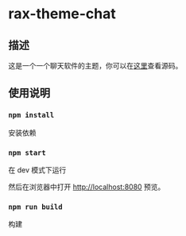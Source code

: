 # rax-theme-chat

## 描述

这是一个一个聊天软件的主题，你可以在[这里](https://github.com/alibaba/rax/tree/master/packages/rax-theme-chat)查看源码。

## 使用说明

### `npm install`
 
安装依赖

### `npm start`

在 dev 模式下运行

然后在浏览器中打开 [http://localhost:8080](http://localhost:8080) 预览。

### `npm run build`

构建
